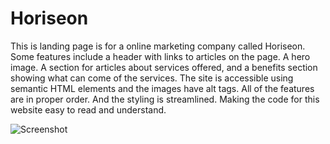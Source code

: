 # Horiseon 
This is landing page is for a online marketing company called Horiseon.  Some features include a header with links to articles on the page.  A hero image.  A section for articles about services offered, and a benefits section showing what can come of the services.  The site is accessible using semantic HTML elements and the images have alt tags.  All of the features are in proper order.  And the styling is streamlined.  Making the code for this website easy to read and understand.

![Screenshot](./assets/image/sheenshot.PNG)
